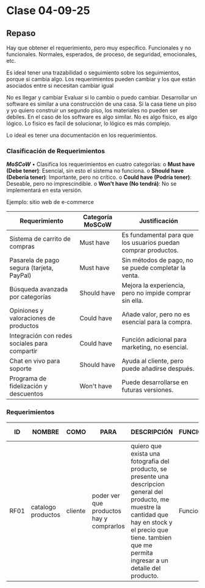 # Clase 04-09-25

## Repaso

Hay que obtener el requerimiento, pero muy especifico. Funcionales y no funcionales. Normales, esperados, de proceso, de seguridad, emocionales, etc.

Es ideal tener una trazabilidad o seguimiento sobre los seguimientos, porque si cambia algo. Los requerimientos pueden cambiar y los que están asociados entre si necesitan cambiar igual

No es llegar y cambiar
Evaluar si lo cambio o puedo cambiar. 
Desarrollar un software es similar a una construcción de una casa. Si la casa tiene un piso y yo quiero construir un segundo piso, los materiales no pueden ser debiles. 
En el caso de los software es algo similar. No es algo fisico, es algo lógico. Lo fisico es facil de solucionar, lo lógico es más complejo.

Lo ideal es tener una documentación en los requerimientos.

### Clasificación de Requerimientos
***MoSCoW***
•	Clasifica los requerimientos en cuatro categorías:
o	**Must have (Debe tener)**: Esencial, sin esto el sistema no funciona.
o	**Should have (Debería tener)**: Importante, pero no crítico.
o	**Could have (Podría tener)**: Deseable, pero no imprescindible.
o	**Won't have (No tendrá)**: No se implementará en esta versión.

Ejemplo:
sitio web de e-commerce

| Requerimiento	| Categoría MoSCoW	| Justificación | 
| ------- | ------- | ------- | 
| Sistema de carrito de compras |	Must have	| Es fundamental para que los usuarios puedan comprar productos. |
| Pasarela de pago segura (tarjeta, PayPal) |	Must have |	Sin métodos de pago, no se puede completar la venta. |
| Búsqueda avanzada por categorías	| Should have	| Mejora la experiencia, pero no impide comprar sin ella. |
| Opiniones y valoraciones de productos	| Could have	| Añade valor, pero no es esencial para la compra. |
| Integración con redes sociales para compartir	| Could have |	Función adicional para marketing, no esencial. |
| Chat en vivo para soporte	| Should have	| Ayuda al cliente, pero puede añadirse después. |
| Programa de fidelización y descuentos	| Won't have	| Puede desarrollarse en futuras versiones. |

### Requerimientos

| ID | NOMBRE | COMO | PARA | DESCRIPCIÓN | FUNCIONAL | NO FUNCIONAL | PRIORIDAD DEL REQUERIMIENTO |
| --- | --- | ---| --- | --- | ---| ---| --- |
| RF01 | catalogo productos | cliente | poder ver que productos hay y comprarlos | quiero que exista una fotografia del producto, se presente una descripcion general del producto, me muestre la cantidad que hay en stock y el precio que tiene. tambien que me permita ingresar a un detalle del producto. | Funcional | | Must have |
